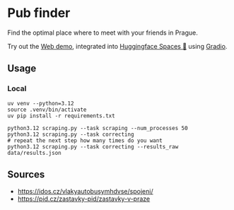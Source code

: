 # Pub finder
Find the optimal place where to meet with your friends in Prague.

Try out the [Web demo](https://huggingface.co/spaces/hermanda/pub-finder), integrated into [Huggingface Spaces 🤗](https://huggingface.co/spaces) using [Gradio](https://github.com/gradio-app/gradio). 

## Usage

### Local
```
uv venv --python=3.12
source .venv/bin/activate
uv pip install -r requirements.txt
```

```
python3.12 scraping.py --task scraping --num_processes 50
python3.12 scraping.py --task correcting 
# repeat the next step how many times do you want
python3.12 scraping.py --task correcting --results_raw data/results.json
```

## Sources
- https://idos.cz/vlakyautobusymhdvse/spojeni/
- https://pid.cz/zastavky-pid/zastavky-v-praze